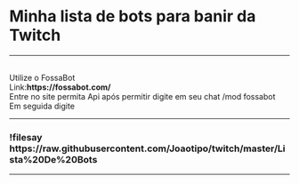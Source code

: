 # Minha lista de bots para banir da Twitch 
<hr>
<br />Utilize o FossaBot
<br />Link:<b>https://fossabot.com/</b>
<br />Entre no site permita Api após permitir digite em seu chat /mod fossabot
<br /> Em seguida digite 
<hr>
<h3>!filesay https://raw.githubusercontent.com/Joaotipo/twitch/master/Lista%20De%20Bots</h3>
<hr>

 
